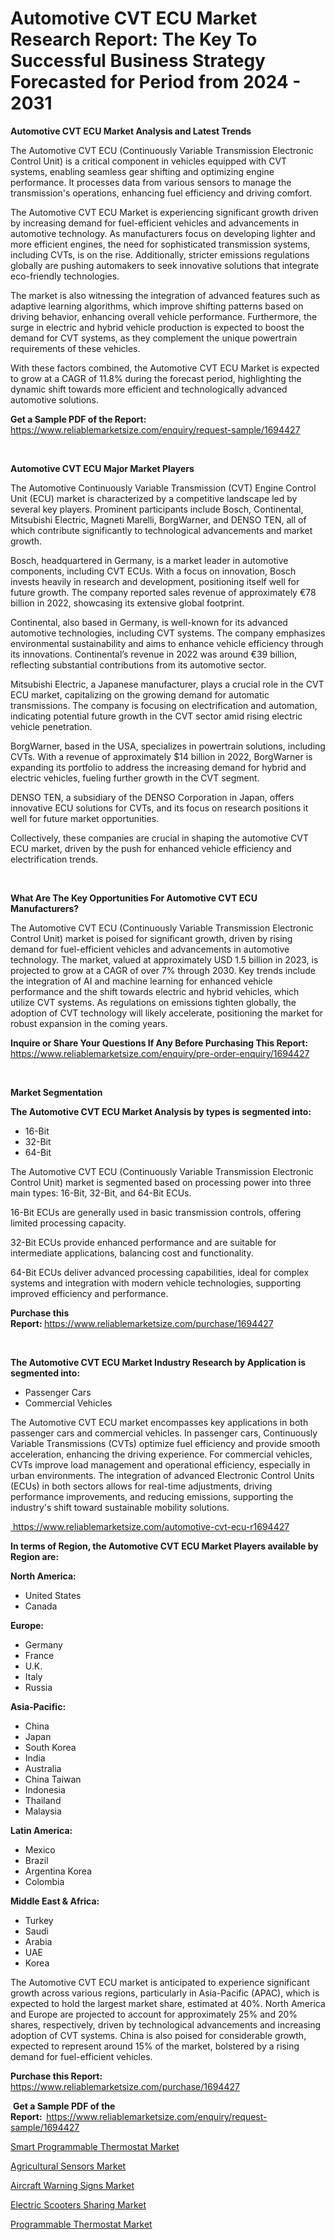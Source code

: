 <p><h1>Automotive CVT ECU Market Research Report: The Key To Successful Business Strategy Forecasted for Period from 2024 - 2031</h1></p><p><strong>Automotive CVT ECU Market Analysis and Latest Trends</strong></p>
<p><p>The Automotive CVT ECU (Continuously Variable Transmission Electronic Control Unit) is a critical component in vehicles equipped with CVT systems, enabling seamless gear shifting and optimizing engine performance. It processes data from various sensors to manage the transmission's operations, enhancing fuel efficiency and driving comfort.</p><p>The Automotive CVT ECU Market is experiencing significant growth driven by increasing demand for fuel-efficient vehicles and advancements in automotive technology. As manufacturers focus on developing lighter and more efficient engines, the need for sophisticated transmission systems, including CVTs, is on the rise. Additionally, stricter emissions regulations globally are pushing automakers to seek innovative solutions that integrate eco-friendly technologies.</p><p>The market is also witnessing the integration of advanced features such as adaptive learning algorithms, which improve shifting patterns based on driving behavior, enhancing overall vehicle performance. Furthermore, the surge in electric and hybrid vehicle production is expected to boost the demand for CVT systems, as they complement the unique powertrain requirements of these vehicles.</p><p>With these factors combined, the Automotive CVT ECU Market is expected to grow at a CAGR of 11.8% during the forecast period, highlighting the dynamic shift towards more efficient and technologically advanced automotive solutions.</p></p>
<p><strong>Get a Sample PDF of the Report:&nbsp;</strong> <a href="https://www.reliablemarketsize.com/enquiry/request-sample/1694427?utm_campaign=1326&utm_medium=2&utm_source=Github&utm_content=ia&utm_term=06102024&utm_id=automotive-cvt-ecu">https://www.reliablemarketsize.com/enquiry/request-sample/1694427</a></p>
<p>&nbsp;</p>
<p><strong>Automotive CVT ECU Major Market Players</strong></p>
<p><p>The Automotive Continuously Variable Transmission (CVT) Engine Control Unit (ECU) market is characterized by a competitive landscape led by several key players. Prominent participants include Bosch, Continental, Mitsubishi Electric, Magneti Marelli, BorgWarner, and DENSO TEN, all of which contribute significantly to technological advancements and market growth.</p><p>Bosch, headquartered in Germany, is a market leader in automotive components, including CVT ECUs. With a focus on innovation, Bosch invests heavily in research and development, positioning itself well for future growth. The company reported sales revenue of approximately €78 billion in 2022, showcasing its extensive global footprint. </p><p>Continental, also based in Germany, is well-known for its advanced automotive technologies, including CVT systems. The company emphasizes environmental sustainability and aims to enhance vehicle efficiency through its innovations. Continental’s revenue in 2022 was around €39 billion, reflecting substantial contributions from its automotive sector.</p><p>Mitsubishi Electric, a Japanese manufacturer, plays a crucial role in the CVT ECU market, capitalizing on the growing demand for automatic transmissions. The company is focusing on electrification and automation, indicating potential future growth in the CVT sector amid rising electric vehicle penetration.</p><p>BorgWarner, based in the USA, specializes in powertrain solutions, including CVTs. With a revenue of approximately $14 billion in 2022, BorgWarner is expanding its portfolio to address the increasing demand for hybrid and electric vehicles, fueling further growth in the CVT segment.</p><p>DENSO TEN, a subsidiary of the DENSO Corporation in Japan, offers innovative ECU solutions for CVTs, and its focus on research positions it well for future market opportunities.</p><p>Collectively, these companies are crucial in shaping the automotive CVT ECU market, driven by the push for enhanced vehicle efficiency and electrification trends.</p></p>
<p>&nbsp;</p>
<p><strong>What Are The Key Opportunities For Automotive CVT ECU Manufacturers?</strong></p>
<p><p>The Automotive CVT ECU (Continuously Variable Transmission Electronic Control Unit) market is poised for significant growth, driven by rising demand for fuel-efficient vehicles and advancements in automotive technology. The market, valued at approximately USD 1.5 billion in 2023, is projected to grow at a CAGR of over 7% through 2030. Key trends include the integration of AI and machine learning for enhanced vehicle performance and the shift towards electric and hybrid vehicles, which utilize CVT systems. As regulations on emissions tighten globally, the adoption of CVT technology will likely accelerate, positioning the market for robust expansion in the coming years.</p></p>
<p><strong>Inquire or Share Your Questions If Any Before Purchasing This Report:</strong> <a href="https://www.reliablemarketsize.com/enquiry/pre-order-enquiry/1694427?utm_campaign=1326&utm_medium=2&utm_source=Github&utm_content=ia&utm_term=06102024&utm_id=automotive-cvt-ecu">https://www.reliablemarketsize.com/enquiry/pre-order-enquiry/1694427</a></p>
<p>&nbsp;</p>
<p><strong>Market Segmentation</strong></p>
<p><strong>The Automotive CVT ECU Market Analysis by types is segmented into:</strong></p>
<p><ul><li>16-Bit</li><li>32-Bit</li><li>64-Bit</li></ul></p>
<p><p>The Automotive CVT ECU (Continuously Variable Transmission Electronic Control Unit) market is segmented based on processing power into three main types: 16-Bit, 32-Bit, and 64-Bit ECUs. </p><p>16-Bit ECUs are generally used in basic transmission controls, offering limited processing capacity. </p><p>32-Bit ECUs provide enhanced performance and are suitable for intermediate applications, balancing cost and functionality. </p><p>64-Bit ECUs deliver advanced processing capabilities, ideal for complex systems and integration with modern vehicle technologies, supporting improved efficiency and performance.</p></p>
<p><strong>Purchase this Report:&nbsp;</strong><a href="https://www.reliablemarketsize.com/purchase/1694427?utm_campaign=1326&utm_medium=2&utm_source=Github&utm_content=ia&utm_term=06102024&utm_id=automotive-cvt-ecu">https://www.reliablemarketsize.com/purchase/1694427</a></p>
<p>&nbsp;</p>
<p><strong>The Automotive CVT ECU Market Industry Research by Application is segmented into:</strong></p>
<p><ul><li>Passenger Cars</li><li>Commercial Vehicles</li></ul></p>
<p><p>The Automotive CVT ECU market encompasses key applications in both passenger cars and commercial vehicles. In passenger cars, Continuously Variable Transmissions (CVTs) optimize fuel efficiency and provide smooth acceleration, enhancing the driving experience. For commercial vehicles, CVTs improve load management and operational efficiency, especially in urban environments. The integration of advanced Electronic Control Units (ECUs) in both sectors allows for real-time adjustments, driving performance improvements, and reducing emissions, supporting the industry's shift toward sustainable mobility solutions.</p></p>
<p><a href="https://www.reliablemarketsize.com/automotive-cvt-ecu-r1694427?utm_campaign=1326&utm_medium=2&utm_source=Github&utm_content=ia&utm_term=06102024&utm_id=automotive-cvt-ecu">&nbsp;https://www.reliablemarketsize.com/automotive-cvt-ecu-r1694427</a></p>
<p><strong>In terms of Region, the Automotive CVT ECU Market Players available by Region are:</strong></p>
<p>
    <p> <strong> North America: </strong>
        <ul>
            <li>United States</li>
            <li>Canada</li>
        </ul>
        </p> 
    <p> <strong> Europe: </strong>
        <ul>
            <li>Germany</li>
            <li>France</li>
            <li>U.K.</li>
            <li>Italy</li>
            <li>Russia</li>
        </ul>
        </p> 
    <p> <strong> Asia-Pacific: </strong>
        <ul>
            <li>China</li>
            <li>Japan</li>
            <li>South Korea</li>
            <li>India</li>
            <li>Australia</li>
            <li>China Taiwan</li>
            <li>Indonesia</li>
            <li>Thailand</li>
            <li>Malaysia</li>
        </ul>
        </p> 
    <p> <strong> Latin America: </strong>
        <ul>
            <li>Mexico</li>
            <li>Brazil</li>
            <li>Argentina Korea</li>
            <li>Colombia</li>
        </ul>
        </p> 
    <p> <strong> Middle East & Africa: </strong>
        <ul>
            <li>Turkey</li>
            <li>Saudi</li>
            <li>Arabia</li>
            <li>UAE</li>
            <li>Korea</li>
        </ul>
    </p>
    </p>
<p><p>The Automotive CVT ECU market is anticipated to experience significant growth across various regions, particularly in Asia-Pacific (APAC), which is expected to hold the largest market share, estimated at 40%. North America and Europe are projected to account for approximately 25% and 20% shares, respectively, driven by technological advancements and increasing adoption of CVT systems. China is also poised for considerable growth, expected to represent around 15% of the market, bolstered by a rising demand for fuel-efficient vehicles.</p></p>
<p><strong>Purchase this Report: </strong><a href="https://www.reliablemarketsize.com/purchase/1694427?utm_campaign=1326&utm_medium=2&utm_source=Github&utm_content=ia&utm_term=06102024&utm_id=automotive-cvt-ecu">https://www.reliablemarketsize.com/purchase/1694427</a></p>
<p>&nbsp;<strong>Get a Sample PDF of the Report:&nbsp;&nbsp;</strong><a href="https://www.reliablemarketsize.com/enquiry/request-sample/1694427?utm_campaign=1326&utm_medium=2&utm_source=Github&utm_content=ia&utm_term=06102024&utm_id=automotive-cvt-ecu">https://www.reliablemarketsize.com/enquiry/request-sample/1694427</a></p>
<p><strong></strong></p>
<p><p><a href="https://www.linkedin.com/pulse/smart-programmable-thermostat-market-industry-trends-forecast-weyye?utm_campaign=1326&utm_medium=2&utm_source=Github&utm_content=ia&utm_term=06102024&utm_id=automotive-cvt-ecu">Smart Programmable Thermostat Market</a></p><p><a href="https://www.linkedin.com/pulse/global-agricultural-sensors-market-share-growth-opportunities-sux4e?utm_campaign=1326&utm_medium=2&utm_source=Github&utm_content=ia&utm_term=06102024&utm_id=automotive-cvt-ecu">Agricultural Sensors Market</a></p><p><a href="https://www.linkedin.com/pulse/top-trends-transforming-aircraft-warning-signs-market-2024-uqpie?utm_campaign=1326&utm_medium=2&utm_source=Github&utm_content=ia&utm_term=06102024&utm_id=automotive-cvt-ecu">Aircraft Warning Signs Market</a></p><p><a href="https://www.linkedin.com/pulse/electric-scooters-sharing-market-size-growth-trends-statistics-1prse?utm_campaign=1326&utm_medium=2&utm_source=Github&utm_content=ia&utm_term=06102024&utm_id=automotive-cvt-ecu">Electric Scooters Sharing Market</a></p><p><a href="https://www.linkedin.com/pulse/emerging-trends-programmable-thermostat-market-global-f172e?utm_campaign=1326&utm_medium=2&utm_source=Github&utm_content=ia&utm_term=06102024&utm_id=automotive-cvt-ecu">Programmable Thermostat Market</a></p></p>